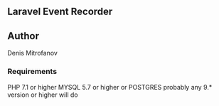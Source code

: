 ## Laravel Event Recorder

## Author
Denis Mitrofanov<br>

### Requirements
PHP 7.1 or higher
MYSQL 5.7 or higher
or 
POSTGRES probably any 9.* version or higher will do

